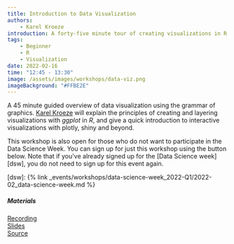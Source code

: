 ```yaml
---
title: Introduction to Data Visualization
authors:
    - Karel Kroeze
introduction: A forty-five minute tour of creating visualizations in R.
tags:
    - Beginner
    - R
    - Visualization
date: 2022-02-16
time: "12:45 - 13:30"
image: /assets/images/workshops/data-viz.png
imageBackground: "#FFBE2E"
---
```


A 45 minute guided overview of data visualization using the grammar of graphics. [Karel Kroeze](/team/#k-a-kroeze) will explain the principles of creating and layering visualizations with _ggplot_ in _R_, and give a quick introduction to interactive visualizations with plotly, shiny and beyond.

This workshop is also open for those who do not want to participate in the Data Science Week. You can sign up for just this workshop using the button below. Note that if you've already signed up for the [Data Science week][dsw], you do not need to sign up for this event again.

<!-- <a href="https://forms.office.com/r/ewemfe4vHG" class="button">Sign up now</a> -->

[dsw]: {% link _events/workshops/data-science-week_2022-Q1/2022-02_data-science-week.md %}

##### Materials

[Recording](https://universiteittwente.sharepoint.com/:v:/s/BDSiDataScienceCommunity/ETymIYEgbtBPmCvdrsxuuBcBhgyrvLm1ROKHzdav4qqmsA?e=jo8PP3)  
[Slides](https://universiteittwente.sharepoint.com/:u:/s/BDSiDataScienceCommunity/ERVP9_IgePRIlk_i5WXJm9wBGtQvX5AR3eGO14MjCw3LPw?e=x18fXs)  
[Source](https://universiteittwente.sharepoint.com/:u:/s/BDSiDataScienceCommunity/EYrPYF9-2HNPk95iIgXnJIoBZBJuDnpkR2PcZ61mQSYxEg?e=ZlB1GT)
